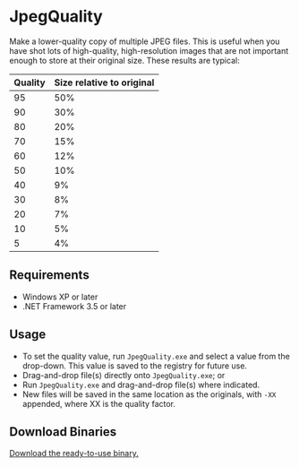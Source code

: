 JpegQuality
===========

Make a lower-quality copy of multiple JPEG files. This is useful when you have shot
lots of high-quality, high-resolution images that are not important enough to store
at their original size. These results are typical:

Quality  |  Size relative to original
---------|----------------------------
95       | 50%
90       | 30%
80       | 20%
70       | 15%
60       | 12%
50       | 10%
40       | 9%
30       | 8%
20       | 7%
10       | 5%
5        | 4%

Requirements
------------
* Windows XP or later
* .NET Framework 3.5 or later

Usage
-----
* To set the quality value, run `JpegQuality.exe` and select a value from the drop-down.
  This value is saved to the registry for future use.
* Drag-and-drop file(s) directly onto `JpegQuality.exe`; or
* Run `JpegQuality.exe` and drag-and-drop file(s) where indicated.
* New files will be saved in the same location as the originals, with `-XX` appended,
  where XX is the quality factor.

Download Binaries
-----------------
[Download the ready-to-use binary.](https://github.com/TwoRedCells/JpegQuality/blob/master/Binaries/JpegQuality.exe?raw=true)

